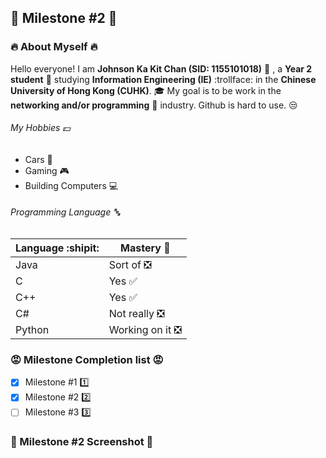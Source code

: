 ## 💩 Milestone #2 💩

### 🔥 About Myself 🔥
Hello everyone! I am **Johnson Ka Kit Chan (SID: 1155101018)** 🐷 , a **Year 2 student** 👴 studying **Information Engineering (IE)** :trollface: in the **Chinese University of Hong Kong (CUHK)**. 🎓 My goal is to be work in the **networking and/or programming** 📡 industry. Github is hard to use. 😒

###### My Hobbies 💵 ######
- Cars 🚗
- Gaming 🎮
- Building Computers 💻

###### Programming Language 🔤 ######
| Language   :shipit:   | Mastery 💯    |
| ------------- | ------------- |
| Java    | Sort of ❎ |
| C | Yes ✅ |
| C++      | Yes ✅ |
| C# | Not really ❎ |
| Python   | Working on it ❎|

### 😡 Milestone Completion list 😡 ###
- [x] Milestone #1  1️⃣
- [x] Milestone #2  2️⃣
- [ ] Milestone #3  3️⃣

### 💾 Milestone #2 Screenshot 💾 ###
